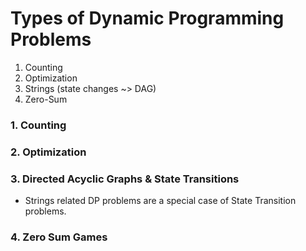 # Types of Dynamic Programming Problems

1. Counting
2. Optimization
3. Strings (state changes ~> DAG)
4. Zero-Sum

### 1. Counting

### 2. Optimization

### 3. Directed Acyclic Graphs & State Transitions
- Strings related DP problems are a special case of State Transition problems.

### 4. Zero Sum Games